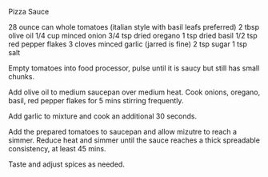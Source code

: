 Pizza Sauce

28 ounce can whole tomatoes (italian style with basil leafs preferred)
2 tbsp olive oil
1/4 cup minced onion
3/4 tsp dried oregano
1 tsp dried basil
1/2 tsp red pepper flakes
3 cloves minced garlic (jarred is fine)
2 tsp sugar
1 tsp salt


Empty tomatoes into food processor, pulse until it is saucy but still has small chunks.

Add olive oil to medium saucepan over medium heat. Cook onions, oregano, basil, red pepper flakes for 5 mins stirring frequently.

Add garlic to mixture and cook an additional 30 seconds.

Add the prepared tomatoes to saucepan and allow mizutre to reach a simmer. Reduce heat and simmer until the sauce reaches a thick spreadable consistency, at least 45 mins.

Taste and adjust spices as needed.
